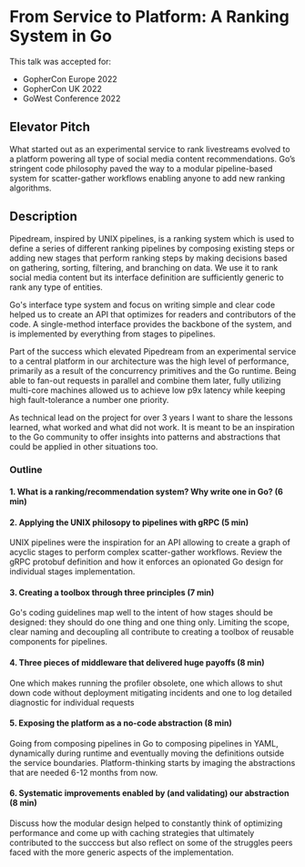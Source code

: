 # From Service to Platform: A Ranking System in Go

This talk was accepted for:

* GopherCon Europe 2022
* GopherCon UK 2022
* GoWest Conference 2022

## Elevator Pitch

What started out as an experimental service to rank livestreams evolved to a platform powering all type of social media content recommendations. Go’s stringent code philosophy paved the way to a modular pipeline-based system for scatter-gather workflows enabling anyone to add new ranking algorithms.

## Description

Pipedream, inspired by UNIX pipelines, is a ranking system which is used to define a series of different ranking pipelines by composing existing steps or adding new stages that perform ranking steps by making decisions based on gathering, sorting, filtering, and branching on data. We use it to rank social media content but its interface definition are sufficiently generic to rank any type of entities.

Go's interface type system and focus on writing simple and clear code helped us to create an API that optimizes for readers and contributors of the code. A single-method interface provides the backbone of the system, and is implemented by everything from stages to pipelines.

Part of the success which elevated Pipedream from an experimental service to a central platform in our architecture was the high level of performance, primarily as a result of the concurrency primitives and the Go runtime. Being able to fan-out requests in parallel and combine them later, fully utilizing multi-core machines allowed us to achieve low p9x latency while keeping high fault-tolerance a number one priority.

As technical lead on the project for over 3 years I want to share the lessons learned, what worked and  what did not work. It is meant to be an inspiration to the Go community to offer insights into patterns and abstractions that could be applied in other situations too.

### Outline

#### 1. What is a ranking/recommendation system? Why write one in Go? (6 min)

#### 2. Applying the UNIX philosopy to pipelines with gRPC (5 min)

UNIX pipelines were the inspiration for an  API allowing to create a graph of  acyclic stages to perform complex scatter-gather workflows. Review the gRPC protobuf definition and how it enforces an opionated Go design for individual stages implementation.

#### 3. Creating a toolbox through three principles (7 min)

Go's coding guidelines map well to the intent of how stages should be designed: they should do one thing and one thing only. Limiting the scope, clear naming and decoupling all contribute to creating a toolbox of reusable components for pipelines.

#### 4. Three pieces of middleware that delivered huge payoffs (8 min)

One which makes running the profiler obsolete, one which allows to shut down code without deployment mitigating incidents and one to log detailed diagnostic for individual requests

#### 5. Exposing the platform as a no-code abstraction (8 min)

Going from composing pipelines in Go to composing pipelines in YAML, dynamically during runtime and eventually moving the definitions outside the service boundaries. Platform-thinking starts by imaging the abstractions that are needed 6-12 months from now.

#### 6. Systematic improvements enabled by (and validating) our abstraction (8 min)

Discuss how the modular design helped to constantly think of optimizing performance and come up with caching strategies that ultimately contributed to the succcess but also reflect on some of the struggles peers faced with the more generic aspects of the implementation.
